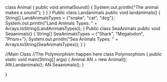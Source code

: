 class Animal {
  public void animalSound() {
    System.out.println("The animal makes a sound");
  }
}
    }
    Public class Landanimals
    public void landanimals() {
        String[] LandAnimalsTypes = {"snake", "cat", "dog"};
        System.out.println("Land Animals Types: " + Arrays.toString(LandAnimalsTypes));
    }
    Public class SeaAnimals
    public void Seaanimals() {
        String[] SeaAnimalsTypes = {"Shark", "Megalodon", "Prism+"};
        System.out.println("Sea Animals Types: " + Arrays.toString(SeaAnimalsTypes));
    }
}

//Main Class
//The Polymorphism happen here
class Polymorphism {
    public static void main(String[] args) {
        Animal AN = new Animal();
        AN.Landanimals();
        AN.Seaanimals();
    }
    
  }
